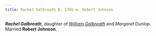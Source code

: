 ```yaml
---
title: Rachel Galbreath b. 1765 m. Robert Johnson
---
```

***Rachel Galbreath***, daughter of *[William Galbreath](galbreath-william-1736.md)* and *Margaret Dunlop*.  Married **Robert Johnson**.
